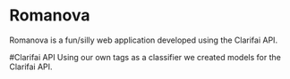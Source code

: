 # Romanova
Romanova is a fun/silly web application developed using the Clarifai API.

#Clarifai API
Using our own tags as a classifier we created models for the Clarifai API.

